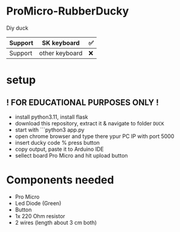 # ProMicro-RubberDucky
Diy duck

| Support | SK keyboard    | ✅  |
| ------- | -------------- | --- |
| Support | other keyboard | ❌  |

# setup
## ! FOR EDUCATIONAL PURPOSES ONLY !

- install python3.11, install flask
- download this repository, extract it & navigate to folder ```DUCK```
- start with ```python3 app.py
- open chrome browser and type there ypur PC IP with port 5000
- insert ducky code % press button
- copy output, paste it to Arduino IDE
- sellect board Pro Micro and hit upload button
 
# Components needed
- Pro Micro
- Led Diode (Green)
- Button
- 1x 220 Ohm resistor
- 2 wires (length about 3 cm both)
